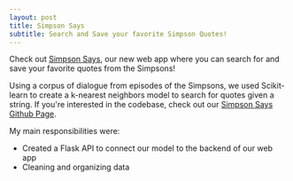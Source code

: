 ```yaml
---
layout: post
title: Simpson Says
subtitle: Search and Save your favorite Simpson Quotes!
---
```


Check out [Simpson Says](https://simpsonsays.netlify.com/), our new web app where you can search for and save your favorite quotes from the Simpsons!

Using a corpus of dialogue from episodes of the Simpsons, we used Scikit-learn to create a k-nearest neighbors model to search for quotes given a string. If you're interested in the codebase, check out our [Simpson Says Github Page](https://github.com/Build-Week-Simpson-Says/DS).

My main responsibilities were:
  * Created a Flask API to connect our model to the backend of our web app
  * Cleaning and organizing data

